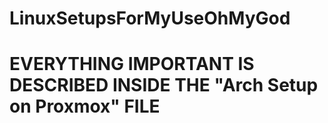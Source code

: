 # LinuxSetupsForMyUseOhMyGod

# EVERYTHING IMPORTANT IS DESCRIBED INSIDE THE "Arch Setup on Proxmox" FILE
